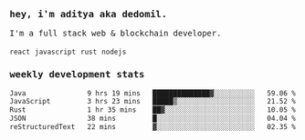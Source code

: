 <samp>
    <h3>hey, i'm aditya aka dedomil.</h3>
    I'm a full stack web & blockchain developer. 
    <br />
    <br />
    <code>react</code> <code>javascript</code> <code>rust</code> <code>nodejs</code>
    <h3>weekly development stats</h3>
    <!--START_SECTION:waka-->

```txt
Java               9 hrs 19 mins   ██████████████▓░░░░░░░░░░   59.06 %
JavaScript         3 hrs 23 mins   █████▒░░░░░░░░░░░░░░░░░░░   21.52 %
Rust               1 hr 35 mins    ██▓░░░░░░░░░░░░░░░░░░░░░░   10.05 %
JSON               38 mins         █░░░░░░░░░░░░░░░░░░░░░░░░   04.04 %
reStructuredText   22 mins         ▓░░░░░░░░░░░░░░░░░░░░░░░░   02.35 %
```

<!--END_SECTION:waka-->
</samp>
